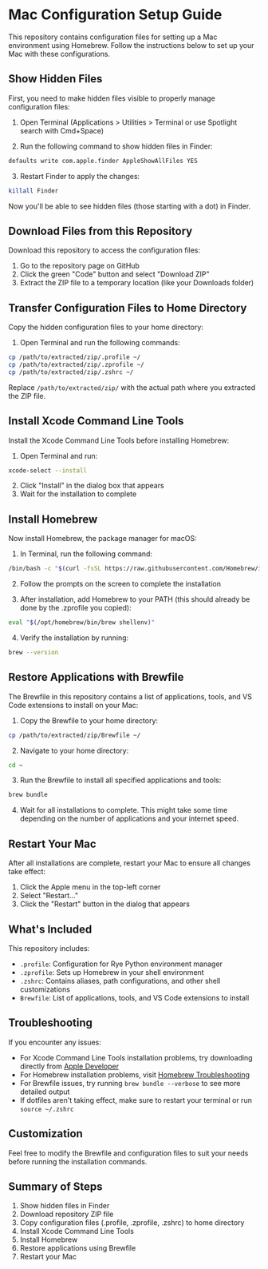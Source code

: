 # Mac Configuration Setup Guide

This repository contains configuration files for setting up a Mac environment using Homebrew. Follow the instructions below to set up your Mac with these configurations.

## Show Hidden Files

First, you need to make hidden files visible to properly manage configuration files:

1. Open Terminal (Applications > Utilities > Terminal or use Spotlight search with Cmd+Space)

2. Run the following command to show hidden files in Finder:

```bash
defaults write com.apple.finder AppleShowAllFiles YES
```

3. Restart Finder to apply the changes:

```bash
killall Finder
```

Now you'll be able to see hidden files (those starting with a dot) in Finder.

## Download Files from this Repository

Download this repository to access the configuration files:

1. Go to the repository page on GitHub
2. Click the green "Code" button and select "Download ZIP"
3. Extract the ZIP file to a temporary location (like your Downloads folder)

## Transfer Configuration Files to Home Directory

Copy the hidden configuration files to your home directory:

1. Open Terminal and run the following commands:

```bash
cp /path/to/extracted/zip/.profile ~/
cp /path/to/extracted/zip/.zprofile ~/
cp /path/to/extracted/zip/.zshrc ~/
```

Replace `/path/to/extracted/zip/` with the actual path where you extracted the ZIP file.

## Install Xcode Command Line Tools

Install the Xcode Command Line Tools before installing Homebrew:

1. Open Terminal and run:

```bash
xcode-select --install
```

2. Click "Install" in the dialog box that appears
3. Wait for the installation to complete

## Install Homebrew

Now install Homebrew, the package manager for macOS:

1. In Terminal, run the following command:

```bash
/bin/bash -c "$(curl -fsSL https://raw.githubusercontent.com/Homebrew/install/HEAD/install.sh)"
```

2. Follow the prompts on the screen to complete the installation

3. After installation, add Homebrew to your PATH (this should already be done by the .zprofile you copied):

```bash
eval "$(/opt/homebrew/bin/brew shellenv)"
```

4. Verify the installation by running:

```bash
brew --version
```

## Restore Applications with Brewfile

The Brewfile in this repository contains a list of applications, tools, and VS Code extensions to install on your Mac:

1. Copy the Brewfile to your home directory:

```bash
cp /path/to/extracted/zip/Brewfile ~/
```

2. Navigate to your home directory:

```bash
cd ~
```

3. Run the Brewfile to install all specified applications and tools:

```bash
brew bundle
```

4. Wait for all installations to complete. This might take some time depending on the number of applications and your internet speed.

## Restart Your Mac

After all installations are complete, restart your Mac to ensure all changes take effect:

1. Click the Apple menu in the top-left corner
2. Select "Restart..."
3. Click the "Restart" button in the dialog that appears

## What's Included

This repository includes:

- `.profile`: Configuration for Rye Python environment manager
- `.zprofile`: Sets up Homebrew in your shell environment
- `.zshrc`: Contains aliases, path configurations, and other shell customizations
- `Brewfile`: List of applications, tools, and VS Code extensions to install

## Troubleshooting

If you encounter any issues:

- For Xcode Command Line Tools installation problems, try downloading directly from [Apple Developer](https://developer.apple.com/download/all/)
- For Homebrew installation problems, visit [Homebrew Troubleshooting](https://docs.brew.sh/Troubleshooting)
- For Brewfile issues, try running `brew bundle --verbose` to see more detailed output
- If dotfiles aren't taking effect, make sure to restart your terminal or run `source ~/.zshrc`

## Customization

Feel free to modify the Brewfile and configuration files to suit your needs before running the installation commands.

## Summary of Steps

1. Show hidden files in Finder
2. Download repository ZIP file
3. Copy configuration files (.profile, .zprofile, .zshrc) to home directory
4. Install Xcode Command Line Tools
5. Install Homebrew
6. Restore applications using Brewfile
7. Restart your Mac